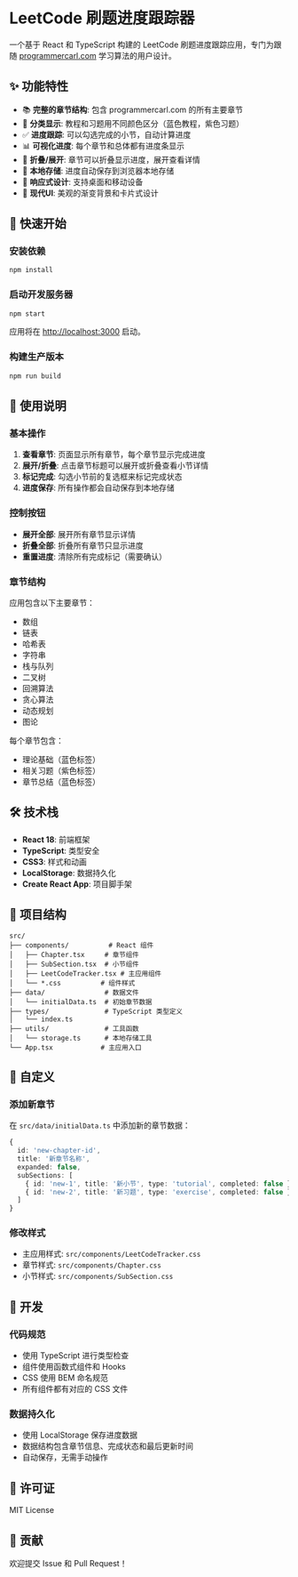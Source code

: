 # LeetCode 刷题进度跟踪器

一个基于 React 和 TypeScript 构建的 LeetCode 刷题进度跟踪应用，专门为跟随 [programmercarl.com](https://programmercarl.com/) 学习算法的用户设计。

## ✨ 功能特性

- 📚 **完整的章节结构**: 包含 programmercarl.com 的所有主要章节
- 🎯 **分类显示**: 教程和习题用不同颜色区分（蓝色教程，紫色习题）
- ✅ **进度跟踪**: 可以勾选完成的小节，自动计算进度
- 📊 **可视化进度**: 每个章节和总体都有进度条显示
- 🔄 **折叠/展开**: 章节可以折叠显示进度，展开查看详情
- 💾 **本地存储**: 进度自动保存到浏览器本地存储
- 📱 **响应式设计**: 支持桌面和移动设备
- 🎨 **现代UI**: 美观的渐变背景和卡片式设计

## 🚀 快速开始

### 安装依赖
```bash
npm install
```

### 启动开发服务器
```bash
npm start
```

应用将在 [http://localhost:3000](http://localhost:3000) 启动。

### 构建生产版本
```bash
npm run build
```

## 📖 使用说明

### 基本操作
1. **查看章节**: 页面显示所有章节，每个章节显示完成进度
2. **展开/折叠**: 点击章节标题可以展开或折叠查看小节详情
3. **标记完成**: 勾选小节前的复选框来标记完成状态
4. **进度保存**: 所有操作都会自动保存到本地存储

### 控制按钮
- **展开全部**: 展开所有章节显示详情
- **折叠全部**: 折叠所有章节只显示进度
- **重置进度**: 清除所有完成标记（需要确认）

### 章节结构
应用包含以下主要章节：
- 数组
- 链表
- 哈希表
- 字符串
- 栈与队列
- 二叉树
- 回溯算法
- 贪心算法
- 动态规划
- 图论

每个章节包含：
- 理论基础（蓝色标签）
- 相关习题（紫色标签）
- 章节总结（蓝色标签）

## 🛠️ 技术栈

- **React 18**: 前端框架
- **TypeScript**: 类型安全
- **CSS3**: 样式和动画
- **LocalStorage**: 数据持久化
- **Create React App**: 项目脚手架

## 📁 项目结构

```
src/
├── components/          # React 组件
│   ├── Chapter.tsx     # 章节组件
│   ├── SubSection.tsx  # 小节组件
│   ├── LeetCodeTracker.tsx # 主应用组件
│   └── *.css          # 组件样式
├── data/               # 数据文件
│   └── initialData.ts  # 初始章节数据
├── types/              # TypeScript 类型定义
│   └── index.ts
├── utils/              # 工具函数
│   └── storage.ts      # 本地存储工具
└── App.tsx            # 主应用入口
```

## 🎨 自定义

### 添加新章节
在 `src/data/initialData.ts` 中添加新的章节数据：

```typescript
{
  id: 'new-chapter-id',
  title: '新章节名称',
  expanded: false,
  subSections: [
    { id: 'new-1', title: '新小节', type: 'tutorial', completed: false },
    { id: 'new-2', title: '新习题', type: 'exercise', completed: false },
  ]
}
```

### 修改样式
- 主应用样式: `src/components/LeetCodeTracker.css`
- 章节样式: `src/components/Chapter.css`
- 小节样式: `src/components/SubSection.css`

## 🔧 开发

### 代码规范
- 使用 TypeScript 进行类型检查
- 组件使用函数式组件和 Hooks
- CSS 使用 BEM 命名规范
- 所有组件都有对应的 CSS 文件

### 数据持久化
- 使用 LocalStorage 保存进度数据
- 数据结构包含章节信息、完成状态和最后更新时间
- 自动保存，无需手动操作

## 📝 许可证

MIT License

## 🤝 贡献

欢迎提交 Issue 和 Pull Request！